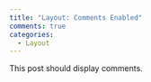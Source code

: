 ```yaml
---
title: "Layout: Comments Enabled"
comments: true
categories:
  - Layout
---
```


This post should display comments.